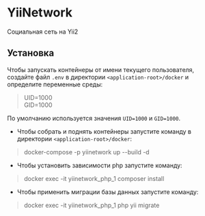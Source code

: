 YiiNetwork
============================

Социальная сеть на Yii2

Установка
---------

Чтобы запускать контейнеры от имени текущего пользователя, создайте файл `.env` в директории `<application-root>/docker` и определите переменные среды:

> UID=1000 <br/>
> GID=1000

По умолчанию используется значения `UID=1000` и `GID=1000`.

* Чтобы собрать и поднять контейнеры запустите команду в директории `<application-root>/docker`:

> docker-compose -p yiinetwork up --build -d

* Чтобы установить зависимости php запустите команду:

> docker exec -it yiinetwork_php_1 composer install

* Чтобы применить миграции базы данных запустите команду:

> docker exec -it yiinetwork_php_1 php yii migrate